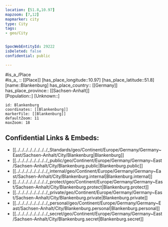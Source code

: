 ```yaml
---
location: [51.8,10.97] 
mapzoom: [7,12] 
mapmarker: city 
type: City
tags:
- geo/City


SpocWebEntityId: 29222
isDeleted: false
confidential: public

---
```

#is_a_/Place  
#is_a_ :: [[Place]] 
[has_place_longitude::10.97] 
[has_place_latitude::51.8] 
[name::Blankenburg] 
has_place_country:: [[Germany]]  
has_place_province:: [[Sachsen-Anhalt]]  
[Population::] 
[Unknown::] 


```leaflet
id: Blankenburg
coordinates: [[Blankenburg]] 
markerFile: [[Blankenburg]] 
defaultZoom: 11 
maxZoom: 18
```


## Confidential Links & Embeds: 
- [[../../../../../../../../_Standards/geo/Continent/Europe/Germany/Germany~East/Sachsen-Anhalt/City/Blankenburg|Blankenburg]] 
- [[../../../../../../../../_public/geo/Continent/Europe/Germany/Germany~East/Sachsen-Anhalt/City/Blankenburg.public|Blankenburg.public]] 
- [[../../../../../../../../_internal/geo/Continent/Europe/Germany/Germany~East/Sachsen-Anhalt/City/Blankenburg.internal|Blankenburg.internal]] 
- [[../../../../../../../../_protect/geo/Continent/Europe/Germany/Germany~East/Sachsen-Anhalt/City/Blankenburg.protect|Blankenburg.protect]] 
- [[../../../../../../../../_private/geo/Continent/Europe/Germany/Germany~East/Sachsen-Anhalt/City/Blankenburg.private|Blankenburg.private]] 
- [[../../../../../../../../_personal/geo/Continent/Europe/Germany/Germany~East/Sachsen-Anhalt/City/Blankenburg.personal|Blankenburg.personal]] 
- [[../../../../../../../../_secret/geo/Continent/Europe/Germany/Germany~East/Sachsen-Anhalt/City/Blankenburg.secret|Blankenburg.secret]] 
